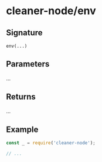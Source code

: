 # cleaner-node/env

## Signature

`env(...)`

## Parameters

...

## Returns

...

## Example

```javascript
const _ = require('cleaner-node');

// ...
```
